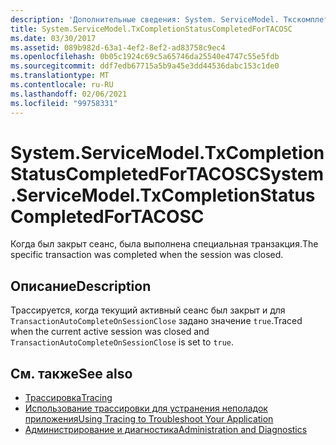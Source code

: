 ```yaml
---
description: 'Дополнительные сведения: System. ServiceModel. Ткскомплетионстатускомплетедфортакоск'
title: System.ServiceModel.TxCompletionStatusCompletedForTACOSC
ms.date: 03/30/2017
ms.assetid: 089b982d-63a1-4ef2-8ef2-ad83758c9ec4
ms.openlocfilehash: 0b05c1924c69c5a65746da25540e4747c55e5fdb
ms.sourcegitcommit: ddf7edb67715a5b9a45e3dd44536dabc153c1de0
ms.translationtype: MT
ms.contentlocale: ru-RU
ms.lasthandoff: 02/06/2021
ms.locfileid: "99758331"
---
```

# <a name="systemservicemodeltxcompletionstatuscompletedfortacosc"></a><span data-ttu-id="f250d-103">System.ServiceModel.TxCompletionStatusCompletedForTACOSC</span><span class="sxs-lookup"><span data-stu-id="f250d-103">System.ServiceModel.TxCompletionStatusCompletedForTACOSC</span></span>

<span data-ttu-id="f250d-104">Когда был закрыт сеанс, была выполнена специальная транзакция.</span><span class="sxs-lookup"><span data-stu-id="f250d-104">The specific transaction was completed when the session was closed.</span></span>  
  
## <a name="description"></a><span data-ttu-id="f250d-105">Описание</span><span class="sxs-lookup"><span data-stu-id="f250d-105">Description</span></span>  

 <span data-ttu-id="f250d-106">Трассируется, когда текущий активный сеанс был закрыт и для `TransactionAutoCompleteOnSessionClose` задано значение `true`.</span><span class="sxs-lookup"><span data-stu-id="f250d-106">Traced when the current active session was closed and `TransactionAutoCompleteOnSessionClose` is set to `true`.</span></span>  
  
## <a name="see-also"></a><span data-ttu-id="f250d-107">См. также</span><span class="sxs-lookup"><span data-stu-id="f250d-107">See also</span></span>

- [<span data-ttu-id="f250d-108">Трассировка</span><span class="sxs-lookup"><span data-stu-id="f250d-108">Tracing</span></span>](index.md)
- [<span data-ttu-id="f250d-109">Использование трассировки для устранения неполадок приложения</span><span class="sxs-lookup"><span data-stu-id="f250d-109">Using Tracing to Troubleshoot Your Application</span></span>](using-tracing-to-troubleshoot-your-application.md)
- [<span data-ttu-id="f250d-110">Администрирование и диагностика</span><span class="sxs-lookup"><span data-stu-id="f250d-110">Administration and Diagnostics</span></span>](../index.md)
